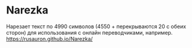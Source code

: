 # Narezka

Нарезает текст по 4990 символов (4550 + перекрываются 20 с обеих сторон) для использования с онлайн переводчиками, например.
https://rusauron.github.io/Narezka/
